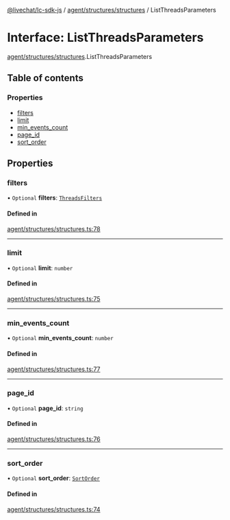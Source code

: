 [@livechat/lc-sdk-js](../README.md) / [agent/structures/structures](../modules/agent_structures_structures.md) / ListThreadsParameters

# Interface: ListThreadsParameters

[agent/structures/structures](../modules/agent_structures_structures.md).ListThreadsParameters

## Table of contents

### Properties

- [filters](agent_structures_structures.ListThreadsParameters.md#filters)
- [limit](agent_structures_structures.ListThreadsParameters.md#limit)
- [min\_events\_count](agent_structures_structures.ListThreadsParameters.md#min_events_count)
- [page\_id](agent_structures_structures.ListThreadsParameters.md#page_id)
- [sort\_order](agent_structures_structures.ListThreadsParameters.md#sort_order)

## Properties

### filters

• `Optional` **filters**: [`ThreadsFilters`](agent_structures_filters.ThreadsFilters.md)

#### Defined in

[agent/structures/structures.ts:78](https://github.com/livechat/lc-sdk-js/blob/25e113d/src/agent/structures/structures.ts#L78)

___

### limit

• `Optional` **limit**: `number`

#### Defined in

[agent/structures/structures.ts:75](https://github.com/livechat/lc-sdk-js/blob/25e113d/src/agent/structures/structures.ts#L75)

___

### min\_events\_count

• `Optional` **min\_events\_count**: `number`

#### Defined in

[agent/structures/structures.ts:77](https://github.com/livechat/lc-sdk-js/blob/25e113d/src/agent/structures/structures.ts#L77)

___

### page\_id

• `Optional` **page\_id**: `string`

#### Defined in

[agent/structures/structures.ts:76](https://github.com/livechat/lc-sdk-js/blob/25e113d/src/agent/structures/structures.ts#L76)

___

### sort\_order

• `Optional` **sort\_order**: [`SortOrder`](../enums/agent_structures_structures.SortOrder.md)

#### Defined in

[agent/structures/structures.ts:74](https://github.com/livechat/lc-sdk-js/blob/25e113d/src/agent/structures/structures.ts#L74)
